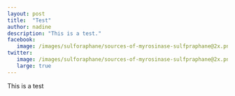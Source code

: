 ```yaml
---
layout: post
title:  "Test"
author: nadine
description: "This is a test."
facebook:
   image: /images/sulforaphane/sources-of-myrosinase-sulfpraphane@2x.png
twitter:
   image: /images/sulforaphane/sources-of-myrosinase-sulfpraphane@2x.png
   large: true
---
```


This is a test
